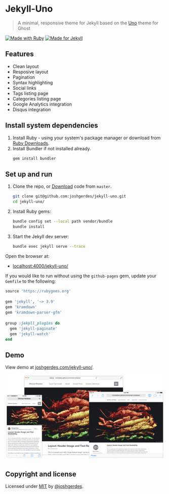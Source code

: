 # Jekyll-Uno
> A minimal, responsive theme for Jekyll based on the [Uno](https://github.com/daleanthony/Uno) theme for Ghost

[![Made with Ruby](https://img.shields.io/badge/Ruby->=2.6-blue?logo=ruby&logoColor=white)](https://ruby-lang.org)
[![Made for Jekyll](https://img.shields.io/badge/Jekyll-3.9-blue?logo=jekyll&logoColor=white)](https://jekyllrb.com)

## Features

* Clean layout
* Resposive layout
* Pagination
* Syntax highlighting
* Social links
* Tags listing page
* Categories listing page
* Google Analytics integration
* Disqus integration

## Install system dependencies

1. Install Ruby - using your system's package manager or download from [Ruby Downloads](https://www.ruby-lang.org/en/downloads/).
2. Install Bundler if not installed already.
    ```sh
    gem install bundler
    ```

## Set up and run

1. Clone the repo, or [Download](https://github.com/joshgerdes/jekyll-uno/archive/master.zip) code from `master`.
    ```sh
    git clone git@github.com:joshgerdes/jekyll-uno.git
    cd jekyll-uno/
    ```
2. Install Ruby gems:
    ```sh
    bundle config set --local path vendor/bundle
    bundle install
    ```
3. Start the Jekyll dev server:
    ```sh
    bundle exec jekyll serve --trace
    ```

Open the browser at:

- [localhost:4000/jekyll-uno/](http://localhost:4000/jekyll-uno/)

If you would like to run without using the `github-pages` gem, update your `Gemfile` to the following:

```ruby
source 'https://rubygems.org'

gem 'jekyll', '~> 3.9'
gem 'kramdown'
gem 'kramdown-parser-gfm'

group :jekyll_plugins do
  gem 'jekyll-paginate'
  gem 'jekyll-watch'
end
```

## Demo

View demo at [joshgerdes.com/jekyll-uno/](https://joshgerdes.com/jekyll-uno/).

![jekyll-uno - free Jekyll theme](/screenshot.png)

## Copyright and license

Licensed under [MIT](/LICENSE) by [@joshgerdes](https://github.com/joshgerdes/jekyll-uno).
